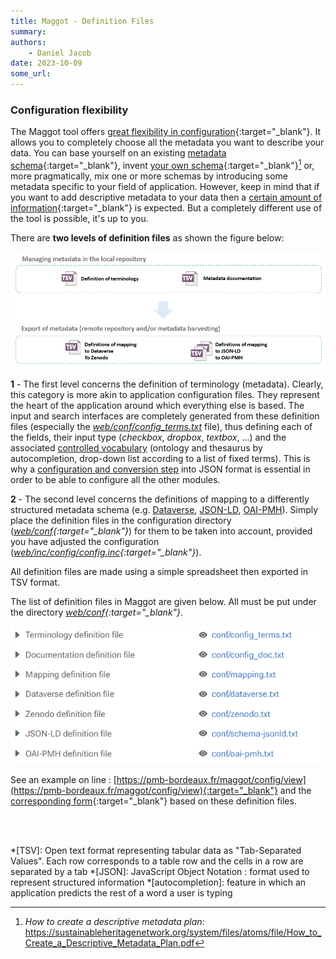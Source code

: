 ```yaml
---
title: Maggot - Definition Files
summary: 
authors:
    - Daniel Jacob
date: 2023-10-09
some_url:
---
```


<style>.md-typeset h1 {display: none;} .md-nav__item {font-size: medium}</style>

### Configuration flexibility

The Maggot tool offers [great flexibility in configuration][6]{:target="_blank"}. It allows you to completely choose all the metadata you want to describe your data. You can base yourself on an existing [metadata schema][1]{:target="_blank"}, invent [your own schema][2]{:target="_blank"}[^1] or, more pragmatically, mix one or more schemas by introducing some metadata specific to your field of application. However, keep in mind that if you want to add descriptive metadata to your data then a [certain amount of information][3]{:target="_blank"} is expected. But a completely different use of the tool is possible, it's up to you.

There are **two levels of definition files** as shown the figure below:

<center><a href="../images/definitions_fig2.png" data-lightbox="fig2"><img src="../images/definitions_fig2.png" width="600px"></a></center>

**1** - The first level concerns the definition of terminology (metadata). Clearly, this category is more akin to application configuration files. They represent the heart of the application around which everything else is based. The input and search interfaces are completely generated from these definition files (especially the *[web/conf/config_terms.txt](terminology)* file), thus defining each of the fields, their input type (*checkbox*, *dropbox*, *textbox*, ...) and the associated [controlled vocabulary](vocabulary) (ontology and thesaurus by autocompletion, drop-down list according to a list of fixed terms). This is why a [configuration and conversion step](../configuration) into JSON format is essential in order to be able to configure all the other modules.

**2** - The second level concerns the definitions of mapping to a differently structured metadata schema (e.g. [Dataverse](dataverse), [JSON-LD](json-ld), [OAI-PMH](oai-pmh)). Simply place the definition files in the configuration directory (*[web/conf][4]{:target="_blank"}*) for them to be taken into account, provided you have adjusted the configuration (*[web/inc/config/config.inc][5]{:target="_blank"}*).

All definition files are made using a simple spreadsheet then exported in TSV format. 

The list of definition files in Maggot are given below. All must be put under the directory *[web/conf][4]{:target="_blank"}*.
<center><a href="https://pmb-bordeaux.fr/maggot/config/view" target="_blank"><img src="../images/definitions_fig1.png" width="600px"></a></center>

See an example on line : [https://pmb-bordeaux.fr/maggot/config/view](https://pmb-bordeaux.fr/maggot/config/view){:target="_blank"} and the [corresponding form](https://pmb-bordeaux.fr/maggot/entry){:target="_blank"} based on these definition files.

<br><br>

[^1]: *How to create a descriptive metadata plan*:  https://sustainableheritagenetwork.org/system/files/atoms/file/How_to_Create_a_Descriptive_Metadata_Plan.pdf

*[TSV]: Open text format representing tabular data as "Tab-Separated Values". Each row corresponds to a table row and the cells in a row are separated by a tab
*[JSON]: JavaScript Object Notation : format used to represent structured information
*[autocompletion]: feature in which an application predicts the rest of a word a user is typing


[1]: https://en.wikipedia.org/wiki/Metadata_standard
[2]: https://committee.iso.org/files/live/sites/tc46sc11/files/documents/N800R1%20Where%20to%20start-advice%20on%20creating%20a%20metadata%20schema.pdf
[3]: https://libraries.mit.edu/data-management/store/documentation/
[4]: https://github.com/inrae/pgd-mmdt/tree/main/web/conf
[5]: https://github.com/inrae/pgd-mmdt/blob/main/web/inc/config/config.inc
[6]: https://inrae.github.io/pgd-mmdt/pdf/MAGGOT_OpenData_Oct2023.pdf?download=false
